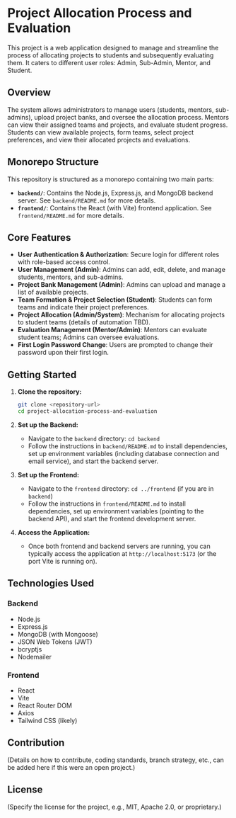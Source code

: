 # Project Allocation Process and Evaluation

This project is a web application designed to manage and streamline the process of allocating projects to students and subsequently evaluating them. It caters to different user roles: Admin, Sub-Admin, Mentor, and Student.

## Overview

The system allows administrators to manage users (students, mentors, sub-admins), upload project banks, and oversee the allocation process. Mentors can view their assigned teams and projects, and evaluate student progress. Students can view available projects, form teams, select project preferences, and view their allocated projects and evaluations.

## Monorepo Structure

This repository is structured as a monorepo containing two main parts:

- **`backend/`**: Contains the Node.js, Express.js, and MongoDB backend server. See `backend/README.md` for more details.
- **`frontend/`**: Contains the React (with Vite) frontend application. See `frontend/README.md` for more details.

## Core Features

- **User Authentication & Authorization**: Secure login for different roles with role-based access control.
- **User Management (Admin)**: Admins can add, edit, delete, and manage students, mentors, and sub-admins.
- **Project Bank Management (Admin)**: Admins can upload and manage a list of available projects.
- **Team Formation & Project Selection (Student)**: Students can form teams and indicate their project preferences.
- **Project Allocation (Admin/System)**: Mechanism for allocating projects to student teams (details of automation TBD).
- **Evaluation Management (Mentor/Admin)**: Mentors can evaluate student teams; Admins can oversee evaluations.
- **First Login Password Change**: Users are prompted to change their password upon their first login.

## Getting Started

1. **Clone the repository:**

    ```bash
    git clone <repository-url>
    cd project-allocation-process-and-evaluation
    ```

2. **Set up the Backend:**

    - Navigate to the `backend` directory: `cd backend`
    - Follow the instructions in `backend/README.md` to install dependencies, set up environment variables (including database connection and email service), and start the backend server.

3. **Set up the Frontend:**

    - Navigate to the `frontend` directory: `cd ../frontend` (if you are in `backend`)
    - Follow the instructions in `frontend/README.md` to install dependencies, set up environment variables (pointing to the backend API), and start the frontend development server.

4. **Access the Application:**
    - Once both frontend and backend servers are running, you can typically access the application at `http://localhost:5173` (or the port Vite is running on).

## Technologies Used

### Backend

- Node.js
- Express.js
- MongoDB (with Mongoose)
- JSON Web Tokens (JWT)
- bcryptjs
- Nodemailer

### Frontend

- React
- Vite
- React Router DOM
- Axios
- Tailwind CSS (likely)

## Contribution

(Details on how to contribute, coding standards, branch strategy, etc., can be added here if this were an open project.)

## License

(Specify the license for the project, e.g., MIT, Apache 2.0, or proprietary.)
